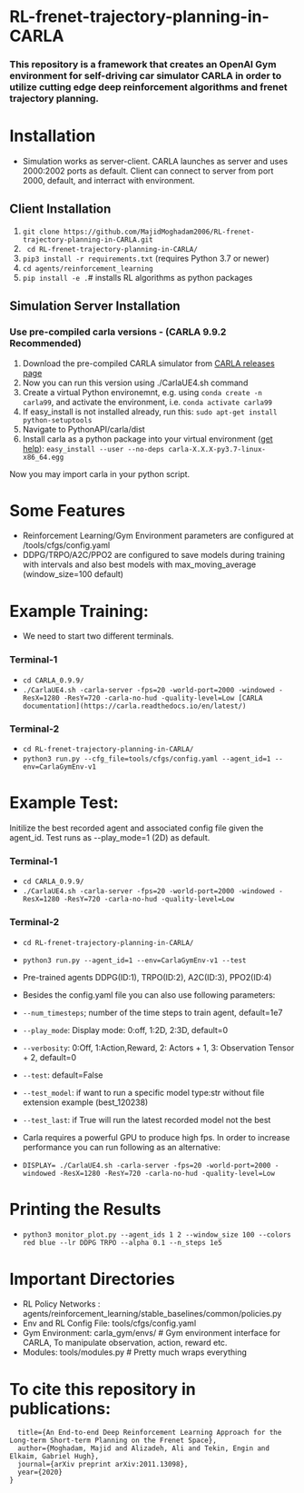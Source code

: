 # RL-frenet-trajectory-planning-in-CARLA
### This repository is a framework that creates an OpenAI Gym environment for self-driving car simulator CARLA in order to utilize cutting edge deep reinforcement algorithms and frenet trajectory planning.

# Installation
- Simulation works as server-client. CARLA launches as server and uses 2000:2002 ports as default. Client can connect to server from port 2000, default, and interract with environment.

## Client Installation
1. ```git clone https://github.com/MajidMoghadam2006/RL-frenet-trajectory-planning-in-CARLA.git```
2. ``` cd RL-frenet-trajectory-planning-in-CARLA/```
3. ``` pip3 install -r requirements.txt ``` (requires Python 3.7 or newer)
4. ``` cd agents/reinforcement_learning ```
5. ``` pip install -e . ```# installs RL algorithms as python packages 

## Simulation Server Installation
###  Use pre-compiled carla versions - (CARLA 9.9.2 Recommended)
1. Download the pre-compiled CARLA simulator from [CARLA releases page](https://github.com/carla-simulator/carla/releases)
2. Now you can run this version using ./CarlaUE4.sh command
3. Create a virtual Python environemnt, e.g. using ```conda create -n carla99```, and activate the environment, i.e. ```conda activate carla99```
4. If easy_install is not installed already, run this: ```sudo apt-get install python-setuptools```
5. Navigate to PythonAPI/carla/dist
6. Install carla as a python package into your virtual environment ([get help](https://carla.readthedocs.io/en/latest/build_system/)): ```easy_install --user --no-deps carla-X.X.X-py3.7-linux-x86_64.egg```

Now you may import carla in your python script.

# Some Features

- Reinforcement Learning/Gym Environment parameters are configured at /tools/cfgs/config.yaml
- DDPG/TRPO/A2C/PPO2 are configured to save models during training with intervals and also best models with max_moving_average (window_size=100 default)

# Example Training:
- We need to start two different terminals. 
### Terminal-1
- ```cd CARLA_0.9.9/```
- ```./CarlaUE4.sh -carla-server -fps=20 -world-port=2000 -windowed -ResX=1280 -ResY=720 -carla-no-hud -quality-level=Low [CARLA documentation](https://carla.readthedocs.io/en/latest/)```
### Terminal-2
- ```cd RL-frenet-trajectory-planning-in-CARLA/```
- ```python3 run.py --cfg_file=tools/cfgs/config.yaml --agent_id=1 --env=CarlaGymEnv-v1 ```
 
# Example Test:

Initilize the best recorded agent and associated config file given the agent_id. Test runs as --play_mode=1 (2D) as default. 
### Terminal-1
- ```cd CARLA_0.9.9/```
- ```./CarlaUE4.sh -carla-server -fps=20 -world-port=2000 -windowed -ResX=1280 -ResY=720 -carla-no-hud -quality-level=Low```
### Terminal-2
- ```cd RL-frenet-trajectory-planning-in-CARLA/```
- ```python3 run.py --agent_id=1 --env=CarlaGymEnv-v1 --test ```

- Pre-trained agents DDPG(ID:1), TRPO(ID:2), A2C(ID:3), PPO2(ID:4)

- Besides the config.yaml file you can also use following parameters:

- ```--num_timesteps```; number of the time steps to train agent, default=1e7 
- ```--play_mode```: Display mode: 0:off, 1:2D, 2:3D, default=0
- ```--verbosity```: 0:Off, 1:Action,Reward, 2: Actors + 1, 3: Observation Tensor + 2, default=0
- ```--test```: default=False
- ```--test_model```: if want to run a specific model type:str without file extension example (best_120238)
- ```--test_last```: if True will run the latest recorded model not the best

- Carla requires a powerful GPU to produce high fps. In order to increase performance you can run following as an alternative:

- ```DISPLAY= ./CarlaUE4.sh -carla-server -fps=20 -world-port=2000 -windowed -ResX=1280 -ResY=720 -carla-no-hud -quality-level=Low```

# Printing the Results

- ```python3 monitor_plot.py --agent_ids 1 2 --window_size 100 --colors red blue --lr DDPG TRPO --alpha 0.1 --n_steps 1e5```

# Important Directories
- RL Policy Networks : agents/reinforcement_learning/stable_baselines/common/policies.py
- Env and RL Config File: tools/cfgs/config.yaml
- Gym Environment: carla_gym/envs/ # Gym environment interface for CARLA, To manipulate observation, action, reward etc.
- Modules: tools/modules.py # Pretty much wraps everything

# To cite this repository in publications:
```@article{moghadam2020end,
  title={An End-to-end Deep Reinforcement Learning Approach for the Long-term Short-term Planning on the Frenet Space},
  author={Moghadam, Majid and Alizadeh, Ali and Tekin, Engin and Elkaim, Gabriel Hugh},
  journal={arXiv preprint arXiv:2011.13098},
  year={2020}
}
